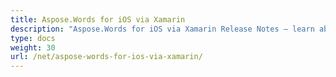 ```yaml
---
title: Aspose.Words for iOS via Xamarin
description: "Aspose.Words for iOS via Xamarin Release Notes – learn about the latest updates and fixes."
type: docs
weight: 30
url: /net/aspose-words-for-ios-via-xamarin/
---
```



